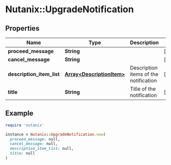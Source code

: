 # Nutanix::UpgradeNotification

## Properties

| Name | Type | Description | Notes |
| ---- | ---- | ----------- | ----- |
| **proceed_message** | **String** |  | [optional] |
| **cancel_message** | **String** |  | [optional] |
| **description_item_list** | [**Array&lt;DescriptionItem&gt;**](DescriptionItem.md) | Description items of the notification | [optional] |
| **title** | **String** | Title of the notification | [optional] |

## Example

```ruby
require 'nutanix'

instance = Nutanix::UpgradeNotification.new(
  proceed_message: null,
  cancel_message: null,
  description_item_list: null,
  title: null
)
```

